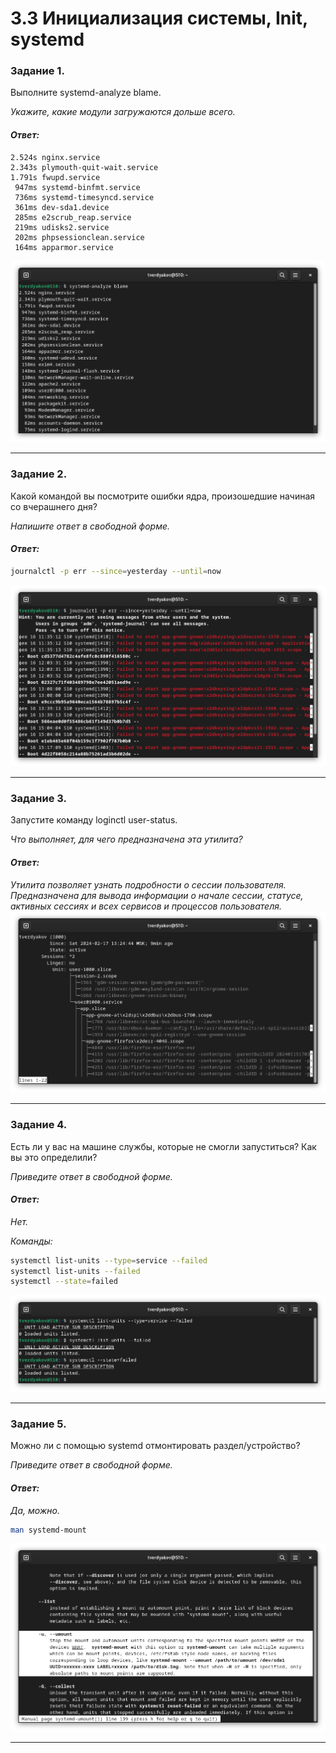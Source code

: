 # 3.3 Инициализация системы, Init, systemd

### Задание 1.

Выполните systemd-analyze blame.

*Укажите, какие модули загружаются дольше всего.*

#### *Ответ:*
```
2.524s nginx.service
2.343s plymouth-quit-wait.service
1.791s fwupd.service
 947ms systemd-binfmt.service
 736ms systemd-timesyncd.service
 361ms dev-sda1.device
 285ms e2scrub_reap.service
 219ms udisks2.service
 202ms phpsessionclean.service
 164ms apparmor.service
```
![](https://github.com/tverdyakov/portfolio-tverdyakov/blob/main/Experience%2C%20skills%20and%20abilities/Netology/03.%20Администрирование%20операционной%20системы%20Linux/03.%20Инициализация%20системы.%20Systemd%2C%20init-v/01.png)

---

### Задание 2.

Какой командой вы посмотрите ошибки ядра, произошедшие начиная со вчерашнего дня?

*Напишите ответ в свободной форме.*

#### *Ответ:*
```Bash
journalctl -p err --since=yesterday --until=now
```
![](https://github.com/tverdyakov/portfolio-tverdyakov/blob/main/Experience%2C%20skills%20and%20abilities/Netology/03.%20Администрирование%20операционной%20системы%20Linux/03.%20Инициализация%20системы.%20Systemd%2C%20init-v/02.png)

---

### Задание 3.

Запустите команду loginctl user-status.

*Что выполняет, для чего предназначена эта утилита?*

#### *Ответ:*
*Утилита позволяет узнать подробности о сессии пользователя. Предназначена для вывода информации о начале сессии, статусе, активных сессиях и всех сервисов и процессов пользователя.*
![](https://github.com/tverdyakov/portfolio-tverdyakov/blob/main/Experience%2C%20skills%20and%20abilities/Netology/03.%20Администрирование%20операционной%20системы%20Linux/03.%20Инициализация%20системы.%20Systemd%2C%20init-v/03.png)

---

### Задание 4.

Есть ли у вас на машине службы, которые не смогли запуститься? Как вы это определили?

*Приведите ответ в свободной форме.*

#### *Ответ:*
*Нет.*

*Команды:*
```Bash
systemctl list-units --type=service --failed
systemctl list-units --failed
systemctl --state=failed
```
![](https://github.com/tverdyakov/portfolio-tverdyakov/blob/main/Experience%2C%20skills%20and%20abilities/Netology/03.%20Администрирование%20операционной%20системы%20Linux/03.%20Инициализация%20системы.%20Systemd%2C%20init-v/04.png)

---

### Задание 5.

Можно ли с помощью systemd отмонтировать раздел/устройство?

*Приведите ответ в свободной форме.*

#### *Ответ:*
*Да, можно.*
```Bash
man systemd-mount
```
![](https://github.com/tverdyakov/portfolio-tverdyakov/blob/main/Experience%2C%20skills%20and%20abilities/Netology/03.%20Администрирование%20операционной%20системы%20Linux/03.%20Инициализация%20системы.%20Systemd%2C%20init-v/05.png)

---
